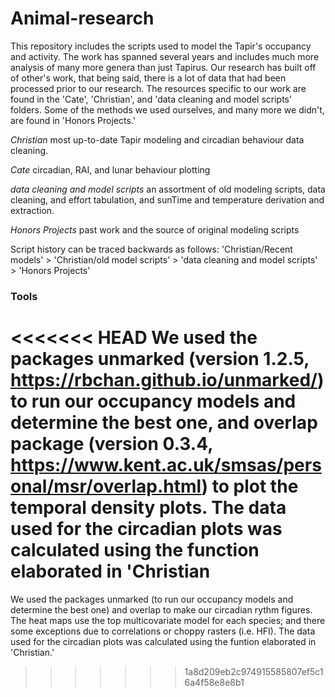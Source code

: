 # Animal-research
This repository includes the scripts used to model the Tapir's occupancy and activity. The work has spanned several years and includes
much more analysis of many more genera than just Tapirus. 
Our research has built off of other's work, that being said, there is a lot of data that had been processed prior to our research. The 
resources specific to our work are found in the 'Cate', 'Christian', and 'data cleaning and model scripts' folders. Some of the methods we used ourselves, and many more we didn't, are found in 'Honors Projects.'

*Christian* most up-to-date Tapir modeling and circadian behaviour data cleaning.

*Cate* circadian, RAI, and lunar behaviour plotting

*data cleaning and model scripts* an assortment of old modeling scripts, data cleaning, and effort tabulation, and sunTime and 
temperature derivation and extraction.

*Honors Projects* past work and the source of original modeling scripts 

Script history can be traced backwards as follows: 'Christian/Recent models' > 'Christian/old model scripts' > 'data cleaning and model scripts' > 'Honors Projects'

### Tools
<<<<<<< HEAD
We used the packages unmarked (version 1.2.5, https://rbchan.github.io/unmarked/) to run our occupancy models and determine the best one, and overlap package (version 0.3.4, https://www.kent.ac.uk/smsas/personal/msr/overlap.html) to plot the temporal density plots. The data used for the circadian plots was calculated using the function elaborated in 'Christian
=======
We used the packages unmarked (to run our occupancy models and determine the best one) and overlap to make our circadian rythm figures. The heat maps use the top multicovariate model for each species; and there some exceptions due to correlations or choppy rasters (i.e. HFI). 
The data used for the circadian plots was calculated using the funtion elaborated in 'Christian.'
>>>>>>> 1a8d209eb2c974915585807ef5c16a4f58e8e8b1
